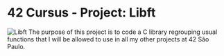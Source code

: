 # 42 Cursus - Project: Libft
<img src="https://game.42sp.org.br/static/assets/achievements/libfte.png" alt="Libft">
The purpose of this project is to code a C library regrouping usual functions that I will be allowed to use in all my other projects at 42 São Paulo.
